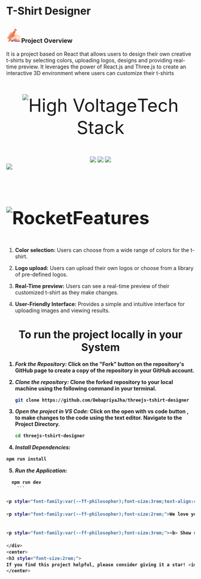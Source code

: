 # <p>T-Shirt Designer</p>
<h3><img src="https://raw.githubusercontent.com/Tarikul-Islam-Anik/tarikul-islam-anik/main/assets/images/Writing%20Hand%20Light%20Skin%20Tone.png" alt="Rocket" width="40" height="40" />Project Overview</h3>
<p style="font-family:var(--ff-philosopher);">
 It is a project based on React that allows users to design their own creative t-shirts by selecting colors, uploading logos, designs and providing real-time preview. It leverages the power of React.js and Three.js to create an interactive 3D environment where users can customize their t-shirts</p>

<p style="font-family:var(--ff-philosopher);font-size:3rem;text-align:center;"><img src="https://raw.githubusercontent.com/Tarikul-Islam-Anik/Animated-Fluent-Emojis/master/Emojis/Travel%20and%20places/High%20Voltage.png" alt="High Voltage" width="40" height="40" />Tech Stack</p>
<center><a href="https://developer.mozilla.org/en-US/docs/Glossary/HTML5"><img src="https://img.shields.io/badge/HTML5-E34F26.svg?style=for-the-badge&logo=HTML5&logoColor=white"></a>
<a href="https://developer.mozilla.org/en-US/docs/Web/JavaScript"><img src="https://img.shields.io/badge/JavaScript-F7DF1E.svg?style=for-the-badge&logo=JavaScript&logoColor=black"></a>
<a href="https://reactjs.org/"><img src="https://img.shields.io/badge/React-61DAFB?style=for-the-badge&logo=React&logoColor=black"></a></center>
<a href="https://developer.mozilla.org/en-US/docs/Web/CSS"><img src="https://img.shields.io/badge/CSS3-1572B6.svg?style=for-the-badge&logo=CSS3&logoColor=black"></a></center>

<br><br>

## <p style="font-size:3rem;"><img src="https://raw.githubusercontent.com/Tarikul-Islam-Anik/Animated-Fluent-Emojis/master/Emojis/Travel%20and%20places/Rocket.png" alt="Rocket" width="40" height="40" />Features</p>


1. **Color selection:**
 Users can choose from a wide range of colors for the t-shirt.

2. **Logo upload:**
 Users can upload their own logos or choose from a library of pre-defined logos.
 
3. **Real-Time preview:**
 Users can see a real-time preview of their customized t-shirt as they make changes.

4. **User-Friendly Interface:**
   Provides a simple and intuitive interface for uploading images and viewing results.


<h1 align="center"><b>To run the project locally in your System<b></h1>

1. _Fork the Repository:_
   Click on the "Fork" button on the repository's GitHub page to create a copy of the repository in your GitHub account.


2. _Clone the repository:_
   Clone the forked repository to your local machine using the following command in your terminal.

   ```bash
   git clone https://github.com/DebapriyaJha/threejs-tshirt-designer 
   ```

3. _Open the project in VS Code:_
   Click on the open with vs code button , to make changes to the code using the text editor. Navigate to the Project Directory.
   
   ```bash
   cd threejs-tshirt-designer
   ```

4. _Install Dependencies:_

  ```bash
  npm run install
  ```

5. _Run the Application:_

```bash
  npm run dev
    ```

<p style="font-family:var(--ff-philosopher);font-size:3rem;text-align:center;"><b>Contributing

<p style="font-family:var(--ff-philosopher);font-size:2rem;">We love your input! If you have any ideas for improvements or want to report issues, please feel free to open an issue.


<p style="font-family:var(--ff-philosopher);font-size:3rem;"><b> Show some <img src="https://raw.githubusercontent.com/Tarikul-Islam-Anik/Animated-Fluent-Emojis/master/Emojis/Smilies/Red%20Heart.png" alt="Red Heart" width="40" height="40" /> by starring this awesome repository!

</div>
<center>
<h3 style="font-size:2rem;">
If you find this project helpful, please consider giving it a star! <img src="https://raw.githubusercontent.com/Tarikul-Islam-Anik/tarikul-islam-anik/main/assets/images/Star.png" width="30" height="30"></p>
</center>
